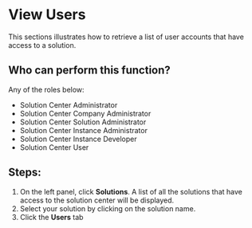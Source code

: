 # View Users
This sections illustrates how to retrieve a list of user accounts that have access to a solution.

## Who can perform this function?
Any of the roles below:
* Solution Center Administrator
* Solution Center Company Administrator
* Solution Center Solution Administrator
* Solution Center Instance Administrator
* Solution Center Instance Developer
* Solution Center User

## Steps:
1. On the left panel, click **Solutions**. A list of all the solutions that have access to the solution center will be displayed.
2. Select your solution by clicking on the solution name.
3. Click the **Users** tab

